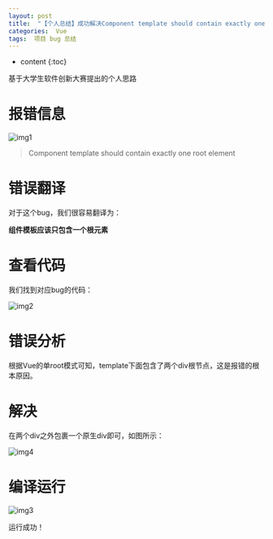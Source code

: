 ```yaml
---
layout: post
title:  "【个人总结】成功解决Component template should contain exactly one root element"
categories:  Vue
tags:  项目 bug 总结
---
```


* content
{:toc}

基于大学生软件创新大赛提出的个人思路

# 报错信息

![img1](http://www.cywjw99.com/img_vue_bug/1.svg)

> Component template should contain exactly one root element

# 错误翻译

对于这个bug，我们很容易翻译为：

**组件模板应该只包含一个根元素**

# 查看代码

我们找到对应bug的代码：

![img2](http://www.cywjw99.com/img_vue_bug/2.svg)

# 错误分析

根据Vue的单root模式可知，template下面包含了两个div根节点，这是报错的根本原因。

# 解决

在两个div之外包裹一个原生div即可，如图所示：

![img4](http://www.cywjw99.com/img_vue_bug/4.svg)

# 编译运行

![img3](http://www.cywjw99.com/img_vue_bug/3.svg)

运行成功！